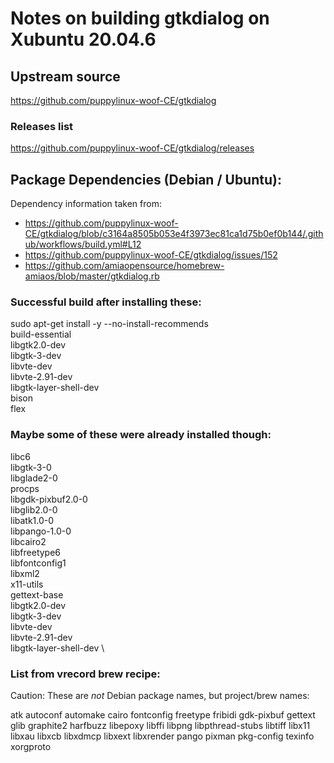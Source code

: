 # Notes on building gtkdialog on Xubuntu 20.04.6

## Upstream source

https://github.com/puppylinux-woof-CE/gtkdialog

### Releases list

https://github.com/puppylinux-woof-CE/gtkdialog/releases



## Package Dependencies (Debian / Ubuntu):

Dependency information taken from:

  * https://github.com/puppylinux-woof-CE/gtkdialog/blob/c3164a8505b053e4f3973ec81ca1d75b0ef0b144/.github/workflows/build.yml#L12
  * https://github.com/puppylinux-woof-CE/gtkdialog/issues/152
  * https://github.com/amiaopensource/homebrew-amiaos/blob/master/gtkdialog.rb


### Successful build after installing these:

sudo apt-get install -y --no-install-recommends \
build-essential \
libgtk2.0-dev \
libgtk-3-dev \
libvte-dev \
libvte-2.91-dev \
libgtk-layer-shell-dev \
bison \
flex

### Maybe some of these were already installed though:

libc6 \
libgtk-3-0 \
libglade2-0 \
procps \
libgdk-pixbuf2.0-0 \
libglib2.0-0 \
libatk1.0-0 \
libpango-1.0-0 \
libcairo2 \
libfreetype6 \
libfontconfig1 \
libxml2 \
x11-utils \
gettext-base \
libgtk2.0-dev \
libgtk-3-dev \
libvte-dev \
libvte-2.91-dev \
libgtk-layer-shell-dev \

### List from vrecord brew recipe:

Caution: These are *not* Debian package names, but project/brew names:

atk
autoconf
automake
cairo
fontconfig
freetype
fribidi
gdk-pixbuf
gettext
glib
graphite2
harfbuzz
libepoxy
libffi
libpng
libpthread-stubs
libtiff
libx11
libxau
libxcb
libxdmcp
libxext
libxrender
pango
pixman
pkg-config
texinfo
xorgproto


